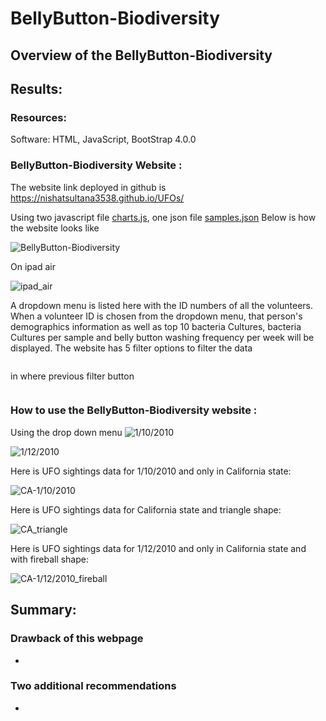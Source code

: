 # BellyButton-Biodiversity


## Overview of the BellyButton-Biodiversity



## Results: 

### Resources:

Software: HTML, JavaScript, BootStrap 4.0.0

### BellyButton-Biodiversity Website : 
The website link deployed in github is https://nishatsultana3538.github.io/UFOs/


Using two javascript file [charts.js](), one json file [samples.json]() 
Below is how the website looks like

![BellyButton-Biodiversity]()

On ipad air

![ipad_air]()

A dropdown menu is listed here with the ID numbers of all the volunteers. When a 
volunteer ID is chosen from the dropdown menu, that person's demographics information 
as well as top 10 bacteria Cultures, bacteria Cultures per sample and belly button 
washing frequency per week will be displayed.
The website has 5 filter options to filter the data

 ![]() 

in where previous filter button 

![]() 




###  How to use the BellyButton-Biodiversity website :

Using the drop down menu 
![1/10/2010]()

![1/12/2010]()

Here is UFO sightings data for 1/10/2010 and only in California state:

![CA-1/10/2010]()

Here is UFO sightings data for California state and triangle shape:

![CA_triangle]()

Here is UFO sightings data for 1/12/2010 and only in California state and with fireball shape:

![CA-1/12/2010_fireball]()



## Summary:

### Drawback of this webpage 
*
### Two additional recommendations

* 









